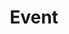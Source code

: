 ---
# This topic lives at
# https://digital.gov/topics/event

slug: "event"

# Topic Title
title: "Event"

# description — keep it short and clear
summary: ""


# Weight
weight: 1

# For more information on managing topics,
# see https://github.com/GSA/digitalgov.gov/wiki
---